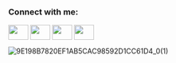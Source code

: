 <h3 align="left">Connect with me:</h3>
<p align="left">
<a href="https://b23.tv/xhXet7j" target="blank"><img align="center" src="https://cdn.jsdelivr.net/npm/simple-icons@3.0.1/icons/twitter.svg" alt="" height="30" width="40" /></a>
<a href="your link" target="blank"><img align="center" src="https://cdn.jsdelivr.net/npm/simple-icons@3.0.1/icons/linkedin.svg" alt="" height="30" width="40" /></a>
<a href="your link" target="blank"><img align="center" src="https://cdn.jsdelivr.net/npm/simple-icons@3.0.1/icons/instagram.svg" alt="" height="30" width="40" /></a>
<a href="your link" target="blank"><img align="center" src="https://cdn.jsdelivr.net/npm/simple-icons@3.0.1/icons/youtube.svg" alt="" height="30" width="40" /></a>
</p>

![9E198B7820EF1AB5CAC98592D1CC61D4_0(1)](https://github.com/user-attachments/assets/63965ec8-983e-401a-a583-1ff78af57c97)
